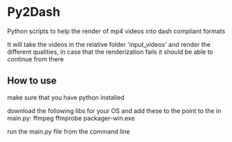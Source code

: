 # Py2Dash

Python scripts to help the render of mp4 videos into dash compliant formats

It will take the videos in the relative folder 'input_videos' and render the different qualities, in case that the renderization fails it should be able to continue from there

## How to use

make sure that you have python installed

download the following libs for your OS and add these to the point to the  in main.py:
ffmpeg
ffmprobe
packager-win.exe

run the main.py file from the command line